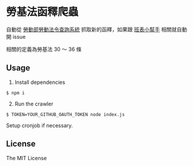 # 勞基法函釋爬蟲

自動從 [勞動部勞動法令查詢系統](https://laws.mol.gov.tw/FINT/index-1.aspx) 抓取新的函釋，如果跟 [班表小幫手](https://github.com/g0v/tw-shift-schedule) 相關就自動開 issue

相關的定義為勞基法 30 ～ 36 條

## Usage

1. Install dependencies

```
$ npm i
```

2. Run the crawler

```
$ TOKEN=YOUR_GITHUB_OAUTH_TOKEN node index.js
```

Setup cronjob if necessary.

## License

The MIT License